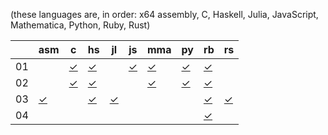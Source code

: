 (these languages are, in order: x64 assembly, C, Haskell, Julia, JavaScript, Mathematica, Python, Ruby, Rust)

|    | asm        | c        | hs        | jl        | js        | mma        | py        | rb        | rs        |
| -  | -          | -        | -         | -         | -         | -          | -         | -         | -         |
| 01 |            | [✓][01c] | [✓][01hs] |           | [✓][01js] | [✓][01mma] | [✓][01py] | [✓][01rb] |           |
| 02 |            | [✓][02c] | [✓][02hs] |           |           | [✓][02mma] | [✓][02py] | [✓][02rb] |           |
| 03 | [✓][03asm] |          | [✓][03hs] | [✓][03jl] |           |            |           | [✓][03rb] | [✓][03rs] |
| 04 |            |          |           |           |           |            |           | [✓][04rb] |           |

[01c]:   https://github.com/tckmn/polyaoc-2020/tree/master/01/c
[01hs]:  https://github.com/tckmn/polyaoc-2020/tree/master/01/hs
[01js]:  https://github.com/tckmn/polyaoc-2020/tree/master/01/js
[01mma]: https://github.com/tckmn/polyaoc-2020/tree/master/01/mma
[01py]:  https://github.com/tckmn/polyaoc-2020/tree/master/01/py
[01rb]:  https://github.com/tckmn/polyaoc-2020/tree/master/01/rb
[02c]:   https://github.com/tckmn/polyaoc-2020/tree/master/02/c
[02hs]:  https://github.com/tckmn/polyaoc-2020/tree/master/02/hs
[02mma]: https://github.com/tckmn/polyaoc-2020/tree/master/02/mma
[02py]:  https://github.com/tckmn/polyaoc-2020/tree/master/02/py
[02rb]:  https://github.com/tckmn/polyaoc-2020/tree/master/02/rb
[03asm]: https://github.com/tckmn/polyaoc-2020/tree/master/03/asm
[03hs]:  https://github.com/tckmn/polyaoc-2020/tree/master/03/hs
[03jl]:  https://github.com/tckmn/polyaoc-2020/tree/master/03/jl
[03rb]:  https://github.com/tckmn/polyaoc-2020/tree/master/03/rb
[03rs]:  https://github.com/tckmn/polyaoc-2020/tree/master/03/rs
[04rb]:  https://github.com/tckmn/polyaoc-2020/tree/master/04/rb
